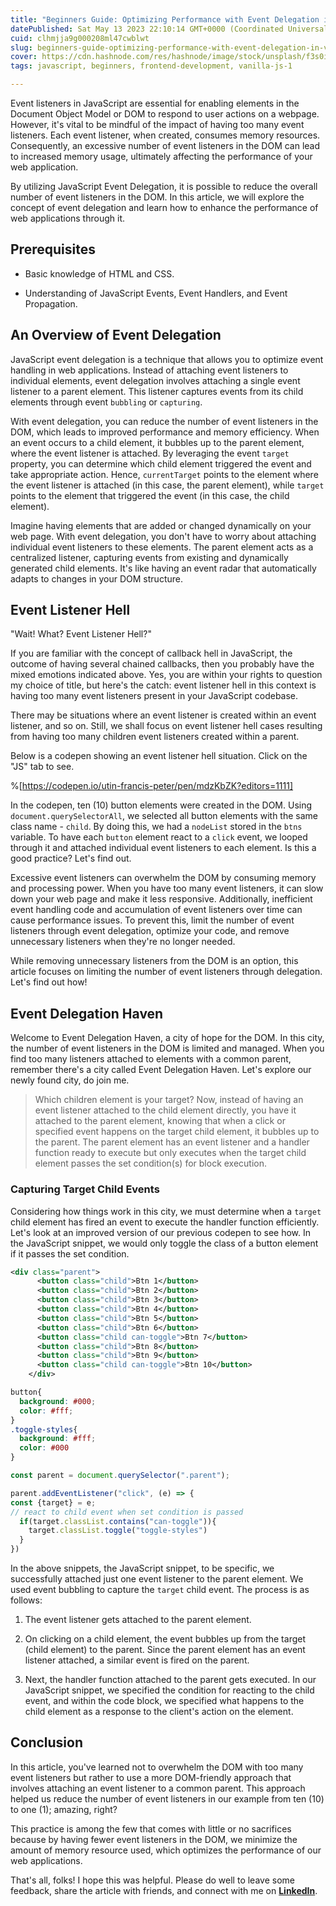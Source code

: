 ```yaml
---
title: "Beginners Guide: Optimizing Performance with Event Delegation in Vanilla JS"
datePublished: Sat May 13 2023 22:10:14 GMT+0000 (Coordinated Universal Time)
cuid: clhmjja9g000208ml47cwblwt
slug: beginners-guide-optimizing-performance-with-event-delegation-in-vanilla-js
cover: https://cdn.hashnode.com/res/hashnode/image/stock/unsplash/f3s0i96CRGQ/upload/48f4e6467781fb862933def4f3eacd52.jpeg
tags: javascript, beginners, frontend-development, vanilla-js-1

---
```


Event listeners in JavaScript are essential for enabling elements in the Document Object Model or DOM to respond to user actions on a webpage. However, it's vital to be mindful of the impact of having too many event listeners. Each event listener, when created, consumes memory resources. Consequently, an excessive number of event listeners in the DOM can lead to increased memory usage, ultimately affecting the performance of your web application.

By utilizing JavaScript Event Delegation, it is possible to reduce the overall number of event listeners in the DOM. In this article, we will explore the concept of event delegation and learn how to enhance the performance of web applications through it.

## Prerequisites

* Basic knowledge of HTML and CSS.
    
* Understanding of JavaScript Events, Event Handlers, and Event Propagation.
    

## An Overview of Event Delegation

JavaScript event delegation is a technique that allows you to optimize event handling in web applications. Instead of attaching event listeners to individual elements, event delegation involves attaching a single event listener to a parent element. This listener captures events from its child elements through event `bubbling` or `capturing`.

With event delegation, you can reduce the number of event listeners in the DOM, which leads to improved performance and memory efficiency. When an event occurs to a child element, it bubbles up to the parent element, where the event listener is attached. By leveraging the event `target` property, you can determine which child element triggered the event and take appropriate action. Hence, `currentTarget` points to the element where the event listener is attached (in this case, the parent element), while `target` points to the element that triggered the event (in this case, the child element).

Imagine having elements that are added or changed dynamically on your web page. With event delegation, you don't have to worry about attaching individual event listeners to these elements. The parent element acts as a centralized listener, capturing events from existing and dynamically generated child elements. It's like having an event radar that automatically adapts to changes in your DOM structure.

## Event Listener Hell

"Wait! What? Event Listener Hell?"

If you are familiar with the concept of callback hell in JavaScript, the outcome of having several chained callbacks, then you probably have the mixed emotions indicated above. Yes, you are within your rights to question my choice of title, but here's the catch: event listener hell in this context is having too many event listeners present in your JavaScript codebase.

There may be situations where an event listener is created within an event listener, and so on. Still, we shall focus on event listener hell cases resulting from having too many children event listeners created within a parent.

Below is a codepen showing an event listener hell situation. Click on the "JS" tab to see.

%[https://codepen.io/utin-francis-peter/pen/mdzKbZK?editors=1111] 

In the codepen, ten (10) button elements were created in the DOM. Using `document.querySelectorAll`, we selected all button elements with the same class name - `child`. By doing this, we had a `nodeList` stored in the `btns` variable. To have each `button` element react to a `click` event, we looped through it and attached individual event listeners to each element. Is this a good practice? Let's find out.

Excessive event listeners can overwhelm the DOM by consuming memory and processing power. When you have too many event listeners, it can slow down your web page and make it less responsive. Additionally, inefficient event handling code and accumulation of event listeners over time can cause performance issues. To prevent this, limit the number of event listeners through event delegation, optimize your code, and remove unnecessary listeners when they're no longer needed.

While removing unnecessary listeners from the DOM is an option, this article focuses on limiting the number of event listeners through delegation. Let's find out how!

## Event Delegation Haven

Welcome to Event Delegation Haven, a city of hope for the DOM. In this city, the number of event listeners in the DOM is limited and managed. When you find too many listeners attached to elements with a common parent, remember there's a city called Event Delegation Haven. Let's explore our newly found city, do join me.

> Which children element is your target? Now, instead of having an event listener attached to the child element directly, you have it attached to the parent element, knowing that when a click or specified event happens on the target child element, it bubbles up to the parent. The parent element has an event listener and a handler function ready to execute but only executes when the target child element passes the set condition(s) for block execution.

### Capturing Target Child Events

Considering how things work in this city, we must determine when a `target` child element has fired an event to execute the handler function efficiently. Let's look at an improved version of our previous codepen to see how. In the JavaScript snippet, we would only toggle the class of a button element if it passes the set condition.

```xml
<div class="parent">
      <button class="child">Btn 1</button>
      <button class="child">Btn 2</button>
      <button class="child">Btn 3</button>
      <button class="child">Btn 4</button>
      <button class="child">Btn 5</button>
      <button class="child">Btn 6</button>
      <button class="child can-toggle">Btn 7</button>
      <button class="child">Btn 8</button>
      <button class="child">Btn 9</button>
      <button class="child can-toggle">Btn 10</button>
    </div>
```

```css
button{
  background: #000;
  color: #fff;
}
.toggle-styles{
  background: #fff;
  color: #000
}
```

```javascript
const parent = document.querySelector(".parent");

parent.addEventListener("click", (e) => { 
const {target} = e;
// react to child event when set condition is passed
  if(target.classList.contains("can-toggle")){
    target.classList.toggle("toggle-styles")
  }
})
```

In the above snippets, the JavaScript snippet, to be specific, we successfully attached just one event listener to the parent element. We used event bubbling to capture the `target` child event. The process is as follows:

1. The event listener gets attached to the parent element.
    
2. On clicking on a child element, the event bubbles up from the target (child element) to the parent. Since the parent element has an event listener attached, a similar event is fired on the parent.
    
3. Next, the handler function attached to the parent gets executed. In our JavaScript snippet, we specified the condition for reacting to the child event, and within the code block, we specified what happens to the child element as a response to the client's action on the element.
    

## Conclusion

In this article, you've learned not to overwhelm the DOM with too many event listeners but rather to use a more DOM-friendly approach that involves attaching an event listener to a common parent. This approach helped us reduce the number of event listeners in our example from ten (10) to one (1); amazing, right?

This practice is among the few that comes with little or no sacrifices because by having fewer event listeners in the DOM, we minimize the amount of memory resource used, which optimizes the performance of our web applications.

That's all, folks! I hope this was helpful. Please do well to leave some feedback, share the article with friends, and connect with me on [**LinkedIn**](https://linkedin.com/in/francis-peter-utin).